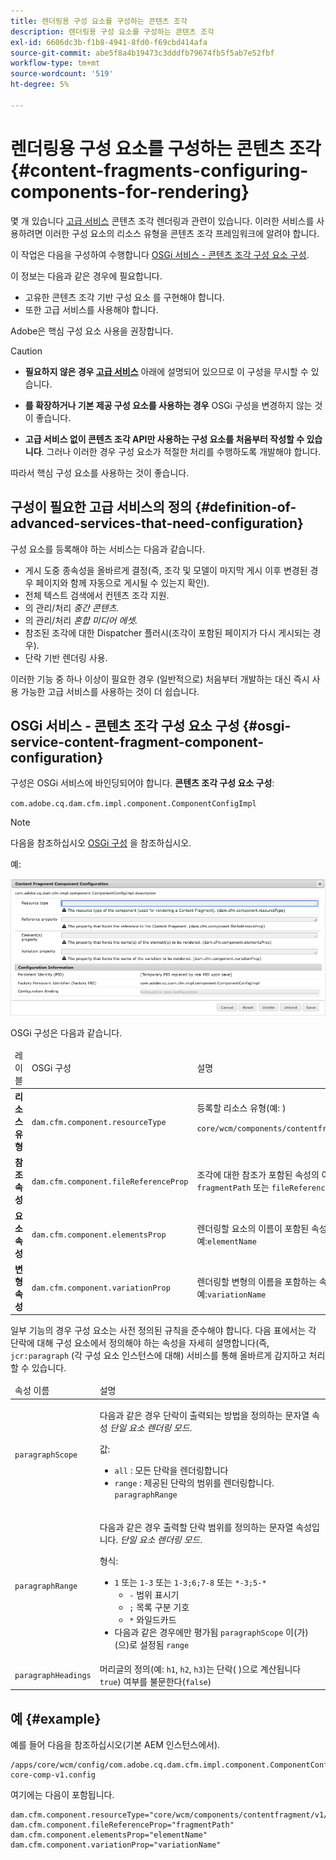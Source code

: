 ```yaml
---
title: 렌더링용 구성 요소를 구성하는 콘텐츠 조각
description: 렌더링용 구성 요소를 구성하는 콘텐츠 조각
exl-id: 6606dc3b-f1b8-4941-8fd0-f69cbd414afa
source-git-commit: abe5f8a4b19473c3dddfb79674fb5f5ab7e52fbf
workflow-type: tm+mt
source-wordcount: '519'
ht-degree: 5%

---
```


# 렌더링용 구성 요소를 구성하는 콘텐츠 조각{#content-fragments-configuring-components-for-rendering}

몇 개 있습니다 [고급 서비스](#definition-of-advanced-services-that-need-configuration) 콘텐츠 조각 렌더링과 관련이 있습니다. 이러한 서비스를 사용하려면 이러한 구성 요소의 리소스 유형을 콘텐츠 조각 프레임워크에 알려야 합니다.

이 작업은 다음을 구성하여 수행합니다 [OSGi 서비스 - 콘텐츠 조각 구성 요소 구성](#osgi-service-content-fragment-component-configuration).

이 정보는 다음과 같은 경우에 필요합니다.

* 고유한 콘텐츠 조각 기반 구성 요소 를 구현해야 합니다.
* 또한 고급 서비스를 사용해야 합니다.

Adobe은 핵심 구성 요소 사용을 권장합니다.

>[!CAUTION]
>
>* **필요하지 않은 경우 [고급 서비스](#definition-of-advanced-services-that-need-configuration)** 아래에 설명되어 있으므로 이 구성을 무시할 수 있습니다.
>
>* **를 확장하거나 기본 제공 구성 요소를 사용하는 경우** OSGi 구성을 변경하지 않는 것이 좋습니다.
>
>* **고급 서비스 없이 콘텐츠 조각 API만 사용하는 구성 요소를 처음부터 작성할 수 있습니다**. 그러나 이러한 경우 구성 요소가 적절한 처리를 수행하도록 개발해야 합니다.
>
>따라서 핵심 구성 요소를 사용하는 것이 좋습니다.

## 구성이 필요한 고급 서비스의 정의 {#definition-of-advanced-services-that-need-configuration}

구성 요소를 등록해야 하는 서비스는 다음과 같습니다.

* 게시 도중 종속성을 올바르게 결정(즉, 조각 및 모델이 마지막 게시 이후 변경된 경우 페이지와 함께 자동으로 게시될 수 있는지 확인).
* 전체 텍스트 검색에서 컨텐츠 조각 지원.
* 의 관리/처리 *중간 콘텐츠.*
* 의 관리/처리 *혼합 미디어 에셋.*
* 참조된 조각에 대한 Dispatcher 플러시(조각이 포함된 페이지가 다시 게시되는 경우).
* 단락 기반 렌더링 사용.

이러한 기능 중 하나 이상이 필요한 경우 (일반적으로) 처음부터 개발하는 대신 즉시 사용 가능한 고급 서비스를 사용하는 것이 더 쉽습니다.

## OSGi 서비스 - 콘텐츠 조각 구성 요소 구성 {#osgi-service-content-fragment-component-configuration}

구성은 OSGi 서비스에 바인딩되어야 합니다. **콘텐츠 조각 구성 요소 구성**:

`com.adobe.cq.dam.cfm.impl.component.ComponentConfigImpl`

>[!NOTE]
>
>다음을 참조하십시오 [OSGi 구성](/help/implementing/deploying/overview.md#osgi-configuration) 을 참조하십시오.

예:

![OSGi 구성 콘텐츠 조각 구성 요소 구성](assets/cf-component-configuration-osgi.png)

OSGi 구성은 다음과 같습니다.

<table>
 <thead>
  <tr>
   <td>레이블</td>
   <td>OSGi 구성<br /> </td>
   <td>설명</td>
  </tr>
 </thead>
 <tbody>
  <tr>
   <td><strong>리소스 유형</strong></td>
   <td><code>dam.cfm.component.resourceType</code></td>
   <td>등록할 리소스 유형(예: ) <br /> <p><span class="cmp-examples-demo__property-value"><code>core/wcm/components/contentfragment/v1/contentfragment</code></code></p> </td>
  </tr>
  <tr>
   <td><strong>참조 속성</strong></td>
   <td><code>dam.cfm.component.fileReferenceProp</code></td>
   <td>조각에 대한 참조가 포함된 속성의 이름입니다(예: ). <code>fragmentPath</code> 또는 <code>fileReference</code></td>
  </tr>
  <tr>
   <td><strong>요소 속성</strong></td>
   <td><code>dam.cfm.component.elementsProp</code></td>
   <td>렌더링할 요소의 이름이 포함된 속성의 이름입니다. 예:<code>elementName</code></td>
  </tr>
  <tr>
   <td><strong>변형 속성</strong><br /> </td>
   <td><code>dam.cfm.component.variationProp</code></td>
   <td>렌더링할 변형의 이름을 포함하는 속성의 이름입니다. 예:<code>variationName</code></td>
  </tr>
 </tbody>
</table>

일부 기능의 경우 구성 요소는 사전 정의된 규칙을 준수해야 합니다. 다음 표에서는 각 단락에 대해 구성 요소에서 정의해야 하는 속성을 자세히 설명합니다(즉, `jcr:paragraph` (각 구성 요소 인스턴스에 대해) 서비스를 통해 올바르게 감지하고 처리할 수 있습니다.

<table>
 <thead>
  <tr>
   <td>속성 이름</td>
   <td>설명</td>
  </tr>
 </thead>
 <tbody>
  <tr>
   <td><code>paragraphScope</code></td>
   <td><p>다음과 같은 경우 단락이 출력되는 방법을 정의하는 문자열 속성 <em>단일 요소 렌더링 모드</em>.</p> <p>값:</p>
    <ul>
     <li><code>all</code> : 모든 단락을 렌더링합니다</li>
     <li><code>range</code> : 제공된 단락의 범위를 렌더링합니다. <code>paragraphRange</code></li>
    </ul> </td>
  </tr>
  <tr>
   <td><code>paragraphRange</code></td>
   <td><p>다음과 같은 경우 출력할 단락 범위를 정의하는 문자열 속성입니다. <em>단일 요소 렌더링 모드</em>.</p> <p>형식:</p>
    <ul>
     <li><code>1</code> 또는 <code>1-3</code> 또는 <code>1-3;6;7-8</code> 또는 <code>*-3;5-*</code>
     <ul>
       <li><code>-</code> 범위 표시기</li>
       <li><code>;</code> 목록 구분 기호</li>
       <li><code>*</code> 와일드카드</li>
     </ul>
     </li>
     <li>다음과 같은 경우에만 평가됨 <code>paragraphScope</code> 이(가) (으)로 설정됨 <code>range</code></li>
    </ul> </td>
  </tr>
  <tr>
   <td><code>paragraphHeadings</code></td>
   <td>머리글의 정의(예: <code>h1</code>, <code>h2</code>, <code>h3</code>)는 단락( )으로 계산됩니다<code>true</code>) 여부를 불문한다(<code>false</code>)</td>
  </tr>
 </tbody>
</table>

## 예 {#example}

예를 들어 다음을 참조하십시오(기본 AEM 인스턴스에서).

```
/apps/core/wcm/config/com.adobe.cq.dam.cfm.impl.component.ComponentConfigImpl-core-comp-v1.config
```

여기에는 다음이 포함됩니다.

```
dam.cfm.component.resourceType="core/wcm/components/contentfragment/v1/contentfragment"
dam.cfm.component.fileReferenceProp="fragmentPath"
dam.cfm.component.elementsProp="elementName"
dam.cfm.component.variationProp="variationName"
```
